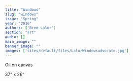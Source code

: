 ```yaml
---
title: "Windows"
slug: "windows"
issue: "Spring"
year: "2016"
authors: ['Bree Lalor']
section: "art"
audio: []
main_image: ""
banner_image: ""
images: ['sites/default/files/LalorWindowsadvocate.jpg']
---
```

Oil on canvas

 37" x 26"

